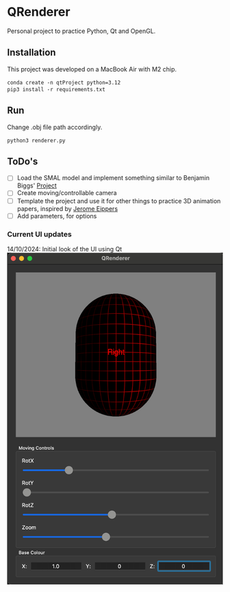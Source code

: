 # QRenderer 
Personal project to practice Python, Qt and OpenGL. 

## Installation 
This project was developed on a MacBook Air with M2 chip. 
```
conda create -n qtProject python=3.12
pip3 install -r requirements.txt
```

## Run 
Change .obj file path accordingly.
```
python3 renderer.py
```

## ToDo's
- [ ] Load the SMAL model and implement something similar to Benjamin Biggs' [Project](https://github.com/benjiebob/SMALViewer)
- [ ] Create moving/controllable camera 
- [ ] Template the project and use it for other things to practice 3D animation papers, inspired by [Jerome Eippers](https://github.com/JeromeEippers/AnimationTech)
- [ ] Add parameters, for options

### Current UI updates 
14/10/2024: Initial look of the UI using Qt 
![updatev0](doc/update_v0.png)
